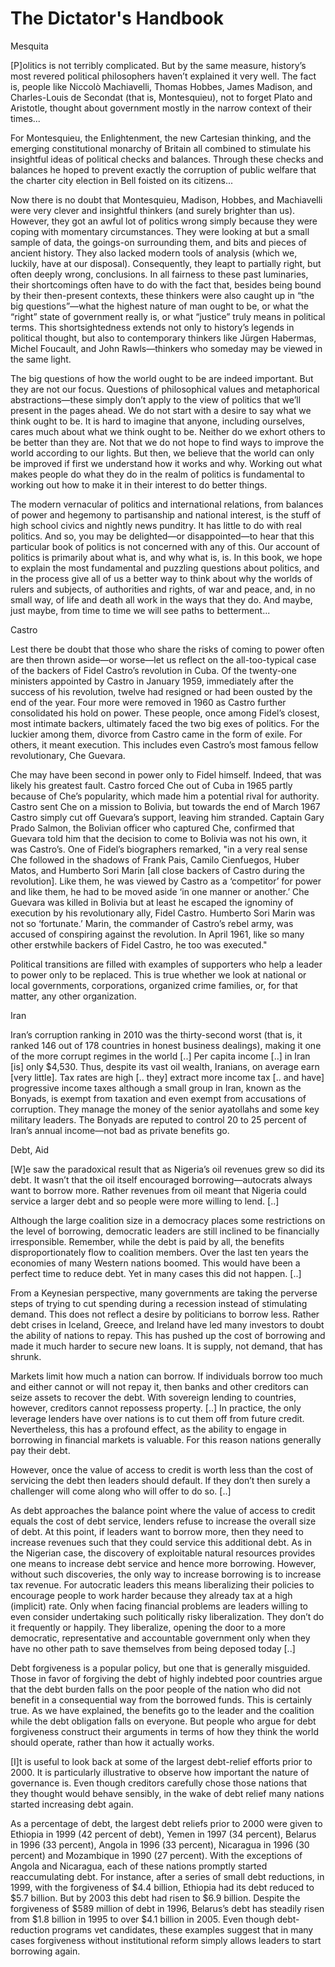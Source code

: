 # The Dictator's Handbook

Mesquita

[P]olitics is not terribly complicated. But by the same measure,
history’s most revered political philosophers haven’t explained it
very well. The fact is, people like Niccolò Machiavelli, Thomas
Hobbes, James Madison, and Charles-Louis de Secondat (that is,
Montesquieu), not to forget Plato and Aristotle, thought about
government mostly in the narrow context of their times...

For Montesquieu, the Enlightenment, the new Cartesian thinking, and
the emerging constitutional monarchy of Britain all combined to
stimulate his insightful ideas of political checks and
balances. Through these checks and balances he hoped to prevent
exactly the corruption of public welfare that the charter city
election in Bell foisted on its citizens...

Now there is no doubt that Montesquieu, Madison, Hobbes, and
Machiavelli were very clever and insightful thinkers (and surely
brighter than us). However, they got an awful lot of politics wrong
simply because they were coping with momentary circumstances. They
were looking at but a small sample of data, the goings-on surrounding
them, and bits and pieces of ancient history. They also lacked modern
tools of analysis (which we, luckily, have at our
disposal). Consequently, they leapt to partially right, but often
deeply wrong, conclusions. In all fairness to these past luminaries,
their shortcomings often have to do with the fact that, besides being
bound by their then-present contexts, these thinkers were also caught
up in “the big questions”—what the highest nature of man ought to be,
or what the “right” state of government really is, or what “justice”
truly means in political terms. This shortsightedness extends not only
to history’s legends in political thought, but also to contemporary
thinkers like Jürgen Habermas, Michel Foucault, and John
Rawls—thinkers who someday may be viewed in the same light.

The big questions of how the world ought to be are indeed
important. But they are not our focus. Questions of philosophical
values and metaphorical abstractions—these simply don’t apply to the
view of politics that we’ll present in the pages ahead. We do not
start with a desire to say what we think ought to be. It is hard to
imagine that anyone, including ourselves, cares much about what we
think ought to be. Neither do we exhort others to be better than they
are. Not that we do not hope to find ways to improve the world
according to our lights. But then, we believe that the world can only
be improved if first we understand how it works and why. Working out
what makes people do what they do in the realm of politics is
fundamental to working out how to make it in their interest to do
better things.

The modern vernacular of politics and international relations, from
balances of power and hegemony to partisanship and national interest,
is the stuff of high school civics and nightly news punditry. It has
little to do with real politics. And so, you may be delighted—or
disappointed—to hear that this particular book of politics is not
concerned with any of this. Our account of politics is primarily about
what is, and why what is, is. In this book, we hope to explain the
most fundamental and puzzling questions about politics, and in the
process give all of us a better way to think about why the worlds of
rulers and subjects, of authorities and rights, of war and peace, and,
in no small way, of life and death all work in the ways that they
do. And maybe, just maybe, from time to time we will see paths to
betterment...

Castro

Lest there be doubt that those who share the risks of coming to power
often are then thrown aside—or worse—let us reflect on the
all-too-typical case of the backers of Fidel Castro’s revolution in
Cuba. Of the twenty-one ministers appointed by Castro in January 1959,
immediately after the success of his revolution, twelve had resigned
or had been ousted by the end of the year. Four more were removed in
1960 as Castro further consolidated his hold on power. These people,
once among Fidel’s closest, most intimate backers, ultimately faced
the two big exes of politics. For the luckier among them, divorce from
Castro came in the form of exile. For others, it meant execution. This
includes even Castro’s most famous fellow revolutionary, Che Guevara.

Che may have been second in power only to Fidel himself. Indeed, that
was likely his greatest fault. Castro forced Che out of Cuba in 1965
partly because of Che’s popularity, which made him a potential rival
for authority. Castro sent Che on a mission to Bolivia, but towards
the end of March 1967 Castro simply cut off Guevara’s support, leaving
him stranded. Captain Gary Prado Salmon, the Bolivian officer who
captured Che, confirmed that Guevara told him that the decision to
come to Bolivia was not his own, it was Castro’s. One of Fidel’s
biographers remarked, "in a very real sense Che followed in the
shadows of Frank Pais, Camilo Cienfuegos, Huber Matos, and Humberto
Sori Marin [all close backers of Castro during the revolution]. Like
them, he was viewed by Castro as a ‘competitor’ for power and like
them, he had to be moved aside ‘in one manner or another.’ Che Guevara
was killed in Bolivia but at least he escaped the ignominy of
execution by his revolutionary ally, Fidel Castro. Humberto Sori Marin
was not so ‘fortunate.’ Marin, the commander of Castro’s rebel army,
was accused of conspiring against the revolution. In April 1961, like
so many other erstwhile backers of Fidel Castro, he too was executed."

Political transitions are filled with examples of supporters who help
a leader to power only to be replaced. This is true whether we look at
national or local governments, corporations, organized crime families,
or, for that matter, any other organization.

Iran

Iran’s corruption ranking in 2010 was the thirty-second worst (that
is, it ranked 146 out of 178 countries in honest business dealings),
making it one of the more corrupt regimes in the world [..] Per capita
income [..] in Iran [is] only $4,530. Thus, despite its vast oil
wealth, Iranians, on average earn [very little]. Tax rates are high
[.. they] extract more income tax [.. and have] progressive income
taxes although a small group in Iran, known as the Bonyads, is exempt
from taxation and even exempt from accusations of corruption. They
manage the money of the senior ayatollahs and some key military
leaders. The Bonyads are reputed to control 20 to 25 percent of Iran’s
annual income—not bad as private benefits go.

Debt, Aid

[W]e saw the paradoxical result that as Nigeria’s oil revenues grew so
did its debt. It wasn’t that the oil itself encouraged
borrowing—autocrats always want to borrow more. Rather revenues from
oil meant that Nigeria could service a larger debt and so people were
more willing to lend. [..]

Although the large coalition size in a democracy places some
restrictions on the level of borrowing, democratic leaders are still
inclined to be financially irresponsible. Remember, while the debt is
paid by all, the benefits disproportionately flow to coalition
members. Over the last ten years the economies of many Western nations
boomed. This would have been a perfect time to reduce debt. Yet in
many cases this did not happen. [..]

From a Keynesian perspective, many governments are taking the perverse
steps of trying to cut spending during a recession instead of
stimulating demand. This does not reflect a desire by politicians to
borrow less. Rather debt crises in Iceland, Greece, and Ireland have
led many investors to doubt the ability of nations to repay. This has
pushed up the cost of borrowing and made it much harder to secure new
loans. It is supply, not demand, that has shrunk.

Markets limit how much a nation can borrow. If individuals borrow too
much and either cannot or will not repay it, then banks and other
creditors can seize assets to recover the debt. With sovereign lending
to countries, however, creditors cannot repossess property. [..] In
practice, the only leverage lenders have over nations is to cut them
off from future credit. Nevertheless, this has a profound effect, as
the ability to engage in borrowing in financial markets is
valuable. For this reason nations generally pay their debt.

However, once the value of access to credit is worth less than the
cost of servicing the debt then leaders should default. If they don’t
then surely a challenger will come along who will offer to do so. [..]

As debt approaches the balance point where the value of access to
credit equals the cost of debt service, lenders refuse to increase the
overall size of debt. At this point, if leaders want to borrow more,
then they need to increase revenues such that they could service this
additional debt. As in the Nigerian case, the discovery of exploitable
natural resources provides one means to increase debt service and
hence more borrowing. However, without such discoveries, the only way
to increase borrowing is to increase tax revenue. For autocratic
leaders this means liberalizing their policies to encourage people to
work harder because they already tax at a high (implicit) rate. Only
when facing financial problems are leaders willing to even consider
undertaking such politically risky liberalization. They don’t do it
frequently or happily. They liberalize, opening the door to a more
democratic, representative and accountable government only when they
have no other path to save themselves from being deposed today [..]

Debt forgiveness is a popular policy, but one that is generally
misguided. Those in favor of forgiving the debt of highly indebted
poor countries argue that the debt burden falls on the poor people of
the nation who did not benefit in a consequential way from the
borrowed funds. This is certainly true. As we have explained, the
benefits go to the leader and the coalition while the debt obligation
falls on everyone. But people who argue for debt forgiveness construct
their arguments in terms of how they think the world should operate,
rather than how it actually works.

[I]t is useful to look back at some of the largest debt-relief efforts
prior to 2000. It is particularly illustrative to observe how
important the nature of governance is. Even though creditors carefully
chose those nations that they thought would behave sensibly, in the
wake of debt relief many nations started increasing debt again.

As a percentage of debt, the largest debt reliefs prior to 2000 were
given to Ethiopia in 1999 (42 percent of debt), Yemen in 1997 (34
percent), Belarus in 1996 (33 percent), Angola in 1996 (33 percent),
Nicaragua in 1996 (30 percent) and Mozambique in 1990 (27
percent). With the exceptions of Angola and Nicaragua, each of these
nations promptly started reaccumulating debt. For instance, after a
series of small debt reductions, in 1999, with the forgiveness of $4.4
billion, Ethiopia had its debt reduced to $5.7 billion. But by 2003
this debt had risen to $6.9 billion. Despite the forgiveness of $589
million of debt in 1996, Belarus’s debt has steadily risen from $1.8
billion in 1995 to over $4.1 billion in 2005. Even though
debt-reduction programs vet candidates, these examples suggest that in
many cases forgiveness without institutional reform simply allows
leaders to start borrowing again.

